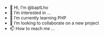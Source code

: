 - 👋 Hi, I’m @baptLho
- 👀 I’m interested in ...
- 🌱 I’m currently learning PHP
- 💞️ I’m looking to collaborate on a new project
- 📫 How to reach me ...

<!---
baptLho/baptLho is a ✨ special ✨ repository because its `README.md` (this file) appears on your GitHub profile.
You can click the Preview link to take a look at your changes.
--->

